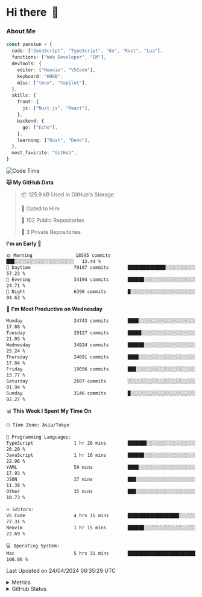 # Hi there&nbsp; :wave:

### About Me

```ts
const yanskun = {
  code: ["JavaScript", "TypeScript", "Go", "Rust", "Lua"],
  functions: ["Web Developer", "EM"],
  devTools: {
    editor: ["Neovim", "VSCode"],
    keyboard: "HHKB",
    misc: ["tmux", "Copilot"],
  },
  skills: {
    front: {
      js: ["Nuxt.js", "React"],
    },
    backend: {
      go: ["Echo"],
    },
    learning: ["Rust", "Deno"],
  },
  most_favirite: "GitHub",
}
```

<!--START_SECTION:waka-->
![Code Time](http://img.shields.io/badge/Code%20Time-811%20hrs%2039%20mins-blue)

**🐱 My GitHub Data** 

> 📦 125.9 kB Used in GitHub's Storage 
 > 
> 💼 Opted to Hire
 > 
> 📜 102 Public Repositories 
 > 
> 🔑 3 Private Repositories 
 > 
**I'm an Early 🐤** 

```text
🌞 Morning                18595 commits       ███░░░░░░░░░░░░░░░░░░░░░░   13.44 % 
🌆 Daytime                79187 commits       ██████████████░░░░░░░░░░░   57.23 % 
🌃 Evening                34194 commits       ██████░░░░░░░░░░░░░░░░░░░   24.71 % 
🌙 Night                  6398 commits        █░░░░░░░░░░░░░░░░░░░░░░░░   04.62 % 
```
📅 **I'm Most Productive on Wednesday** 

```text
Monday                   24743 commits       ████░░░░░░░░░░░░░░░░░░░░░   17.88 % 
Tuesday                  29127 commits       █████░░░░░░░░░░░░░░░░░░░░   21.05 % 
Wednesday                34924 commits       ██████░░░░░░░░░░░░░░░░░░░   25.24 % 
Thursday                 24691 commits       ████░░░░░░░░░░░░░░░░░░░░░   17.84 % 
Friday                   19056 commits       ███░░░░░░░░░░░░░░░░░░░░░░   13.77 % 
Saturday                 2687 commits        ░░░░░░░░░░░░░░░░░░░░░░░░░   01.94 % 
Sunday                   3146 commits        █░░░░░░░░░░░░░░░░░░░░░░░░   02.27 % 
```


📊 **This Week I Spent My Time On** 

```text
🕑︎ Time Zone: Asia/Tokyo

💬 Programming Languages: 
TypeScript               1 hr 26 mins        ███████░░░░░░░░░░░░░░░░░░   26.20 % 
JavaScript               1 hr 16 mins        ██████░░░░░░░░░░░░░░░░░░░   22.96 % 
YAML                     59 mins             ████░░░░░░░░░░░░░░░░░░░░░   17.93 % 
JSON                     37 mins             ███░░░░░░░░░░░░░░░░░░░░░░   11.38 % 
Other                    35 mins             ███░░░░░░░░░░░░░░░░░░░░░░   10.73 % 

🔥 Editors: 
VS Code                  4 hrs 15 mins       ███████████████████░░░░░░   77.31 % 
Neovim                   1 hr 15 mins        ██████░░░░░░░░░░░░░░░░░░░   22.69 % 

💻 Operating System: 
Mac                      5 hrs 31 mins       █████████████████████████   100.00 % 
```


 Last Updated on 24/04/2024 06:35:29 UTC
<!--END_SECTION:waka-->

<details>
  <summary>Metrics</summary>
  <img src="https://github.com/yanskun/yanskun/blob/main/github-metrics.svg" alt="Metrics">
</details>

<details>
  <summary>GitHub Status</summary>
  <picture>
    <source media="(prefers-color-scheme: dark)" srcset="https://raw.githubusercontent.com/yanskun/yanskun/master/profile-summary-card-output/nord_dark/0-profile-details.svg">
   <img src="https://raw.githubusercontent.com/yanskun/yanskun/master/profile-summary-card-output/default/0-profile-details.svg">
  </picture>
  <br>
  <picture>
    <source media="(prefers-color-scheme: dark)" srcset="https://raw.githubusercontent.com/yanskun/yanskun/master/profile-summary-card-output/nord_dark/1-repos-per-language.svg">
   <img src="https://raw.githubusercontent.com/yanskun/yanskun/master/profile-summary-card-output/default/1-repos-per-language.svg">
  </picture>
  <picture>
    <source media="(prefers-color-scheme: dark)" srcset="https://raw.githubusercontent.com/yanskun/yanskun/master/profile-summary-card-output/nord_dark/2-most-commit-language.svg">
   <img src="https://raw.githubusercontent.com/yanskun/yanskun/master/profile-summary-card-output/default/2-most-commit-language.svg">
  </picture>
  <br>
  <picture>
    <source media="(prefers-color-scheme: dark)" srcset="https://raw.githubusercontent.com/yanskun/yanskun/master/profile-summary-card-output/nord_dark/3-stats.svg">
   <img src="https://raw.githubusercontent.com/yanskun/yanskun/master/profile-summary-card-output/default/3-stats.svg">
  </picture>
  <picture>
    <source media="(prefers-color-scheme: dark)" srcset="https://raw.githubusercontent.com/yanskun/yanskun/master/profile-summary-card-output/nord_dark/4-productive-time.svg">
   <img src="https://raw.githubusercontent.com/yanskun/yanskun/master/profile-summary-card-output/default/4-productive-time.svg">
  </picture>
</details>
